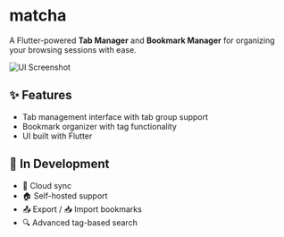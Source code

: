 # matcha

A Flutter-powered **Tab Manager** and **Bookmark Manager** for organizing your browsing sessions with ease.

![UI Screenshot](https://github.com/user-attachments/assets/1a8db2ce-d2f5-447c-a37a-291049546ebf)


## ✨ Features

- Tab management interface with tab group support  
- Bookmark organizer with tag functionality  
- UI built with Flutter  


## 🚧 In Development

- 🔄 Cloud sync  
- 🏠 Self-hosted support  
- 📤 Export / 📥 Import bookmarks  
- 🔍 Advanced tag-based search  


